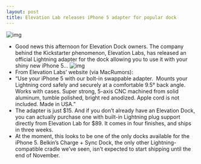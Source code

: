 ```yaml
---
layout: post
title: Elevation Lab releases iPhone 5 adapter for popular dock
---
```

![img](http://media.idownloadblog.com/wp-content/uploads/2012/11/elevation-dock-i5-1.jpg)
* Good news this afternoon for Elevation Dock owners. The company behind the Kickstarter phenomenon, Elevation Labs, has released an official Lightning adapter for the dock allowing you to use it with your shiny new iPhone 5…
![img](http://media.idownloadblog.com/wp-content/uploads/2012/11/elevation-dock-i5.jpg)
* From Elevation Labs’ website (via MacRumors):
* “Use your iPhone 5 with our bolt-in swappable adapter.  Mounts your Lightning cord safely and securely at a comfortable 9.5° back angle. Works with cases. Super strong, 5-axis CNC machined from solid aluminum, tumble polished, bright red anodized. Apple cord is not included. Made in USA.”
* The adapter is just $15. And if you don’t already have an Elevation Dock, you can actually purchase one with built-in Lightning plug support directly from Elevation Lab for $89. It comes in four finishes, and ships in three weeks.
* At the moment, this looks to be one of the only docks available for the iPhone 5. Belkin’s Charge + Sync Dock, the only other Lightning-compatible cradle we’ve seen, isn’t expected to start shipping until the end of November.

